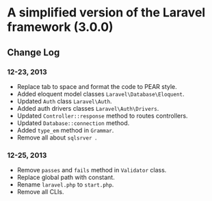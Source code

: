A simplified version of the Laravel framework (3.0.0)
=====================================================

Change Log
----------

### 12-23, 2013

- Replace tab to space and format the code to PEAR style.
- Added eloquent model classes `Laravel\Database\Eloquent`.
- Updated `Auth` class `Laravel\Auth`.
- Added auth drivers classes `Laravel\Auth\Drivers`.
- Updated `Controller::response` method to routes controllers.
- Updated `Database::connection` method.
- Added `type_em` method in `Grammar`.
- Remove all about `sqlsrver `.

### 12-25, 2013

- Remove `passes` and `fails` method in `Validator` class.
- Replace global path with constant.
- Rename `laravel.php` to `start.php`.
- Remove all CLIs.